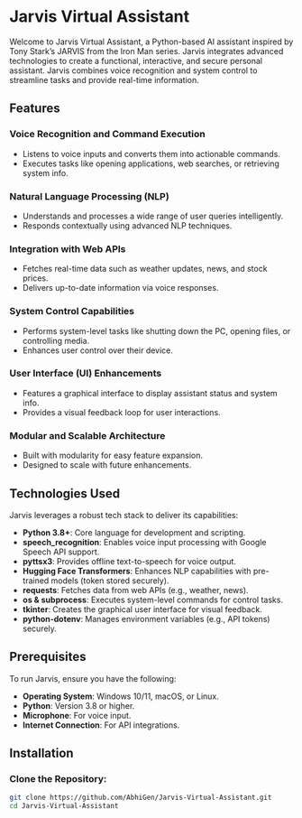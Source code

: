 # Jarvis Virtual Assistant

Welcome to Jarvis Virtual Assistant, a Python-based AI assistant inspired by Tony Stark’s JARVIS from the Iron Man series. Jarvis integrates advanced technologies to create a functional, interactive, and secure personal assistant. Jarvis combines voice recognition and system control to streamline tasks and provide real-time information.

## Features

### Voice Recognition and Command Execution
- Listens to voice inputs and converts them into actionable commands.
- Executes tasks like opening applications, web searches, or retrieving system info.

### Natural Language Processing (NLP)
- Understands and processes a wide range of user queries intelligently.
- Responds contextually using advanced NLP techniques.

### Integration with Web APIs
- Fetches real-time data such as weather updates, news, and stock prices.
- Delivers up-to-date information via voice responses.

### System Control Capabilities
- Performs system-level tasks like shutting down the PC, opening files, or controlling media.
- Enhances user control over their device.

### User Interface (UI) Enhancements
- Features a graphical interface to display assistant status and system info.
- Provides a visual feedback loop for user interactions.

### Modular and Scalable Architecture
- Built with modularity for easy feature expansion.
- Designed to scale with future enhancements.

## Technologies Used

Jarvis leverages a robust tech stack to deliver its capabilities:
- **Python 3.8+**: Core language for development and scripting.
- **speech_recognition**: Enables voice input processing with Google Speech API support.
- **pyttsx3**: Provides offline text-to-speech for voice output.
- **Hugging Face Transformers**: Enhances NLP capabilities with pre-trained models (token stored securely).
- **requests**: Fetches data from web APIs (e.g., weather, news).
- **os & subprocess**: Executes system-level commands for control tasks.
- **tkinter**: Creates the graphical user interface for visual feedback.
- **python-dotenv**: Manages environment variables (e.g., API tokens) securely.

## Prerequisites

To run Jarvis, ensure you have the following:
- **Operating System**: Windows 10/11, macOS, or Linux.
- **Python**: Version 3.8 or higher.
- **Microphone**: For voice input.
- **Internet Connection**: For API integrations.

## Installation

### Clone the Repository:
```bash
git clone https://github.com/AbhiGen/Jarvis-Virtual-Assistant.git
cd Jarvis-Virtual-Assistant
